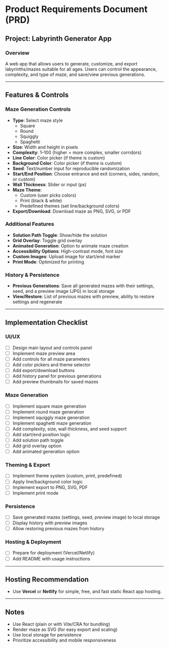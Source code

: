 # Product Requirements Document (PRD)

## Project: Labyrinth Generator App

### Overview
A web app that allows users to generate, customize, and export labyrinths/mazes suitable for all ages. Users can control the appearance, complexity, and type of maze, and save/view previous generations.

---

## Features & Controls

### Maze Generation Controls
- **Type**: Select maze style
  - Square
  - Round
  - Squiggly
  - Spaghetti
- **Size**: Width and height in pixels
- **Complexity**: 1–100 (higher = more complex, smaller corridors)
- **Line Color**: Color picker (if theme is custom)
- **Background Color**: Color picker (if theme is custom)
- **Seed**: Text/number input for reproducible randomization
- **Start/End Position**: Choose entrance and exit (corners, sides, random, or custom)
- **Wall Thickness**: Slider or input (px)
- **Maze Theme**:
  - Custom (user picks colors)
  - Print (black & white)
  - Predefined themes (set line/background colors)
- **Export/Download**: Download maze as PNG, SVG, or PDF

### Additional Features
- **Solution Path Toggle**: Show/hide the solution
- **Grid Overlay**: Toggle grid overlay
- **Animated Generation**: Option to animate maze creation
- **Accessibility Options**: High-contrast mode, font size
- **Custom Images**: Upload image for start/end marker
- **Print Mode**: Optimized for printing

### History & Persistence
- **Previous Generations**: Save all generated mazes with their settings, seed, and a preview image (JPG) in local storage
- **View/Restore**: List of previous mazes with preview, ability to restore settings and regenerate

---

## Implementation Checklist

### UI/UX
- [ ] Design main layout and controls panel
- [ ] Implement maze preview area
- [ ] Add controls for all maze parameters
- [ ] Add color pickers and theme selector
- [ ] Add export/download buttons
- [ ] Add history panel for previous generations
- [ ] Add preview thumbnails for saved mazes

### Maze Generation
- [ ] Implement square maze generation
- [ ] Implement round maze generation
- [ ] Implement squiggly maze generation
- [ ] Implement spaghetti maze generation
- [ ] Add complexity, size, wall thickness, and seed support
- [ ] Add start/end position logic
- [ ] Add solution path toggle
- [ ] Add grid overlay option
- [ ] Add animated generation option

### Theming & Export
- [ ] Implement theme system (custom, print, predefined)
- [ ] Apply line/background color logic
- [ ] Implement export to PNG, SVG, PDF
- [ ] Implement print mode

### Persistence
- [ ] Save generated mazes (settings, seed, preview image) to local storage
- [ ] Display history with preview images
- [ ] Allow restoring previous mazes from history

### Hosting & Deployment
- [ ] Prepare for deployment (Vercel/Netlify)
- [ ] Add README with usage instructions

---

## Hosting Recommendation
- Use **Vercel** or **Netlify** for simple, free, and fast static React app hosting.

---

## Notes
- Use React (plain or with Vite/CRA for bundling)
- Render maze as SVG (for easy export and scaling)
- Use local storage for persistence
- Prioritize accessibility and mobile responsiveness 